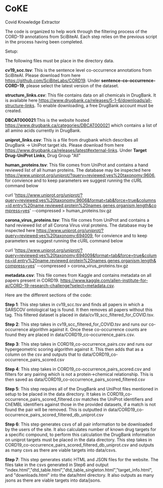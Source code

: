 # CoKE
Covid Knowledge Extractor


The code is organized to help work through the filtering process of the CORD-19 annotations from SciBiteAI. Each step relies on the previous script in the process having been completed.

Setup:

The following files must be place in the directory data.

<b>cv19_scc.tsv</b>: This is the sentence level co-occurrence annotations from SciBiteAI. Please download from here https://github.com/SciBiteLabs/CORD19. Under <b>sentence-co-occurrence-CORD-19</b>, please select the latest version of the dataset.

<b>structure_links.csv</b>: This file contains data on all chemicals in DrugBank. It is available here https://www.drugbank.ca/releases/5-1-6/downloads/all-structure-links. To enable downloading, a free DrugBank account must be created.

<b>DBCAT000021</b>:This is the website hosted https://www.drugbank.ca/categories/DBCAT000021 which contains a list of all amino acids currently in DrugBank.

<b>uniprot_links.csv</b>: This is a file from drugbank which describes all DrugBank -> UniProt target ids. Please download from here https://www.drugbank.ca/releases/latest#external-links. Under <b>Target Drug-UniProt Links</b>, Drug Group "All"

<b>human_proteins.tsv</b>: This file comes from UniProt and contains a hand reviewed list of all human proteins. The database may be inspected here https://www.uniprot.org/uniprot/?query=reviewed:yes%20taxonomy:9606, for convience and to keep parameters we suggest running the cURL command below

curl 'https://www.uniprot.org/uniprot/?query=reviewed:yes%20taxonomy:9606&format=tab&force=true&columns=id,entry%20name,reviewed,protein%20names,genes,organism,length&compress=yes'   --compressed > human_proteins.tsv.gz

<b>corona_virus_proteins.tsv</b>: This file comes from UniProt and contains a hand reviewed list of all Corona Virus viral proteins. The database may be inspected here https://www.uniprot.org/uniprot/?query=reviewed:yes%20taxonomy:694009, for convience and to keep parameters we suggest running the cURL command below

curl 'https://www.uniprot.org/uniprot/?query=reviewed:yes%20taxonomy:694009&format=tab&force=true&columns=id,entry%20name,reviewed,protein%20names,genes,organism,length&compress=yes'   --compressed > corona_virus_proteins.tsv.gz

<b>metadata.csv</b>: This file comes from Kaggle and contains metadata on all papers present in CORD19. https://www.kaggle.com/allen-institute-for-ai/CORD-19-research-challenge?select=metadata.csv.



Here are the different sections of the code:

<b>Step 1</b>: This step takes in cv19_scc.tsv and finds all papers in which a SARSCOV ontological tag is found. It then removes all papers without this tag. This filtered dataset is placed in data/cv19_scc_filtered_for_COVID.tsv.

<b>Step 2</b>: This step takes in cv19_scc_filtered_for_COVID.tsv and runs our co-occurrence algorithm against it. Once these co-occurrence counts are found they are placed in data/CORD19_co-occurrence_pairs.csv.

<b>Step 3</b>: This step takes in CORD19_co-occurrence_pairs.csv and runs our hypergeometric scoring algorithm against it. This then adds that as a column on the csv and outputs that to data/CORD19_co-occurrence_pairs_scored.csv

<b>Step 4</b>: This step takes in CORD19_co-occurrence_pairs_scored.csv and filters for any pairing which is not a protein->chemical relationship. This is then saved as data/CORD19_co-occurrence_pairs_scored_filtered.csv

<b>Step 5</b>: This step requires all of the DrugBank and UniProt files mentioned in setup to be placed in the data directory. It takes in CORD19_co-occurrence_pairs_scored_filtered.csv matches the UniProt identifiers and ChEMBL identifiers against those in the provided datasets, if a match is not found the pair will be removed. This is outputted in data/CORD19_co-occurrence_pairs_scored_filtered_db_uniprot.csv

<b>Step 6</b>: This step generates csvs of all pair information to be downloaded by the users of the site. It also calculates number of known drug targets for a specific compound, to perform this calculation the DrugBank information on uniprot targets must be placed in the data directory. This step takes in CORD19_co-occurrence_pairs_scored_filtered_db_uniprot.csv and outputs as many csvs as there are viable targets into data/csvs.

<b>Step 7</b>: This step generates static HTML and JSON files for the website. The files take in the csvs generated in Step6 and output "index.html","dtd_table.html","dtd_table_singleton.html","target_info.html", and "downloads.html" into the data/html directory. It also outputs as many jsons as there are viable targets into data/jsons. 
